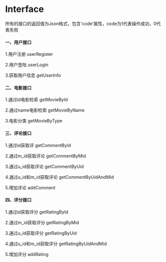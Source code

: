 # Interface

所有的接口的返回值为Json格式，包含'code'属性，code为1代表操作成功，0代表失败

#### 一、用户接口
1.用户注册
userRegister

2.用户登陆
userLogin

3.获取用户信息
getUserInfo

#### 二、电影接口
1.通过id电影检索
getMovieById

2.通过name电影检索
getMovieByName

3.电影分类
getMovieByType

#### 三、评论接口
1.通过id获取评 
getCommentById

2.通过m_id获取评论
getCommentByMid

3.通过u_id获取评论
getCommentByUid

4.通过u_id和m_id获取评论
getCommentByUidAndMid

5.增加评论
addComment

#### 四、评分接口
1.通过id获取评分
getRatingById

2.通过m_id获取评分
getRatingByMid

3.通过u_id获取评分
getRatingByUid

4.通过u_id和m_id获取评分
getRatingByUidAndMid

5.增加评分
addRating
